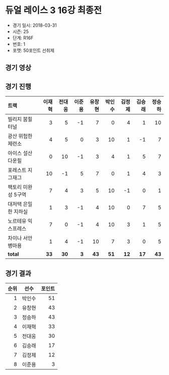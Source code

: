 # 듀얼 레이스 3 16강 최종전

- 경기 일시: 2018-03-31
- 시즌: 25
- 단계: R16F
- 번호: 1
- 포맷: 50포인트 선취제





## 경기 영상
## 경기 진행

| 트랙 | 이재혁 | 전대웅 | 이준용 | 유창현 | 박인수 | 김정제 | 김승래 | 정승하 |
|:---|---:|---:|---:|---:|---:|---:|---:|---:|
| 빌리지 붐힐터널 | 3 | 5 | -1 | 7 | 0 | 4 | 1 | 10 |
| 광산 위험한 제련소 | 4 | 5 | 0 | 3 | 10 | 1 | -1 | 7 |
| 아이스 설산 다운힐 | 0 | 10 | -1 | 3 | 4 | 1 | 5 | 7 |
| 포레스트 지그재그 | 10 | -1 | 5 | 7 | 0 | 1 | 4 | 3 |
| 팩토리 미완성 5구역 | 7 | 4 | 3 | 5 | 10 | -1 | 0 | 1 |
| 대저택 은밀한 지하실 | 1 | 3 | -1 | 4 | 10 | 0 | 7 | 5 |
| 노르테유 익스프레스 | 7 | 0 | -1 | 4 | 10 | 3 | 1 | 5 |
| 차이나 서안 병마용 | 1 | 4 | -1 | 10 | 7 | 3 | 0 | 5 |
| __total__ | __33__ | __30__ | __3__ | __43__ | __51__ | __12__ | __17__ | __43__ |




## 경기 결과

| 순위 | 선수 | 포인트 |
|---:|:---:|---:|
| 1 | 박인수 | 51 |
| 2 | 유창현 | 43 |
| 3 | 정승하 | 43 |
| 4 | 이재혁 | 33 |
| 5 | 전대웅 | 30 |
| 6 | 김승래 | 17 |
| 7 | 김정제 | 12 |
| 8 | 이준용 | 3 |

